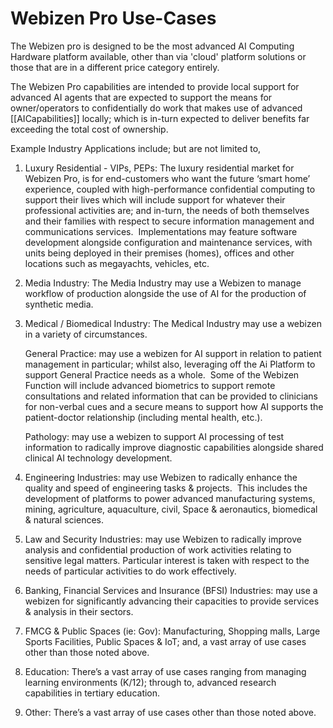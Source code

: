 # Webizen Pro Use-Cases
The Webizen pro is designed to be the most advanced AI Computing Hardware platform available, other than via 'cloud' platform solutions or those that are in a different price category entirely. 

The Webizen Pro capabilities are intended to provide local support for advanced AI agents that are expected to support the means for owner/operators to confidentially do work that makes use of advanced [[AICapabilities]] locally; which is in-turn expected to deliver benefits far exceeding the total cost of ownership. 

Example Industry Applications include; but are not limited to,

1.  Luxury Residential - VIPs, PEPs: The luxury residential market for Webizen Pro, is for end-customers who want the future ‘smart home’ experience, coupled with high-performance confidential computing to support their lives which will include support for whatever their professional activities are; and in-turn, the needs of both themselves and their families with respect to secure information management and communications services.  Implementations may feature software development alongside configuration and maintenance services, with units being deployed in their premises (homes), offices and other locations such as megayachts, vehicles, etc. 
    
2.  Media Industry: The Media Industry may use a Webizen to manage workflow of production alongside the use of AI for the production of synthetic media. 
    
3.  Medical / Biomedical Industry: The Medical Industry may use a webizen in a variety of circumstances.  
      
    General Practice: may use a webizen for AI support in relation to patient management in particular; whilst also, leveraging off the Ai Platform to support General Practice needs as a whole.  Some of the Webizen Function will include advanced biometrics to support remote consultations and related information that can be provided to clinicians for non-verbal cues and a secure means to support how AI supports the patient-doctor relationship (including mental health, etc.).   
      
    Pathology: may use a webizen to support AI processing of test information to radically improve diagnostic capabilities alongside shared clinical AI technology development.
    
4.  Engineering Industries: may use Webizen to radically enhance the quality and speed of engineering tasks & projects.  This includes the development of platforms to power advanced manufacturing systems, mining, agriculture, aquaculture, civil, Space & aeronautics, biomedical & natural sciences. 
    
5.  Law and Security Industries: may use Webizen to radically improve analysis and confidential production of work activities relating to sensitive legal matters. Particular interest is taken with respect to the needs of particular activities to do work effectively.
    
6.  Banking, Financial Services and Insurance (BFSI) Industries: may use a webizen for significantly advancing their capacities to provide services & analysis in their sectors.
    
7.  FMCG & Public Spaces (ie: Gov): Manufacturing, Shopping malls, Large Sports Facilities, Public Spaces & IoT; and, a vast array of use cases other than those noted above.
    
8.  Education: There’s a vast array of use cases ranging from managing learning environments (K/12); through to, advanced research capabilities in tertiary education. 
    
9.  Other: There’s a vast array of use cases other than those noted above.
    